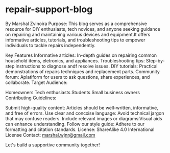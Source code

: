 # repair-support-blog
By Marshal Zvinoira
Purpose:
This blog serves as a comprehensive resource for DIY enthusiasts, tech novices, and anyone seeking guidance on repairing and maintaining various devices and equipment.It offers informative articles, tutorials, and troubleshooting tips to empower individuals to tackle repairs independently.

Key Features
Informative articles: In-depth guides on repairing common household items, eletronics, and appliances.
Troubleshooting tips: Step-by-step instructions to diagnose andf resolve issues.
DIY tutorials: Practical demonstrations of repairs techniques and replacement parts.
Community forum: Aplatiform for users to ask questions, share experiences, and collaborate.
Target Audience:

Homeowners
Tech enthusiasts
Students
Small business owners
Contributing Guidelines:

Submit high-quality content: Articles should be well-written, informative, and free of errors.
Use clear and concxise language: Avoid technical jargon that may confuse readers.
Include relevant images or diagrams:Visual aids can enhance understanding.
Follow our style guide: Adhere to our formatting and citation standards.
License:
ShareAlike 4.0 International License
Contact:
marshal.wjnr@gmail.com

Let's build a supportive community together!
